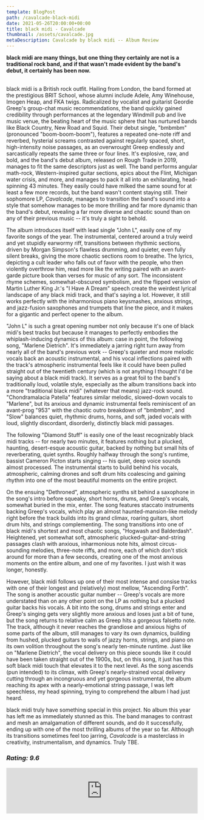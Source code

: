 ```yaml
---
template: BlogPost
path: /cavalcade-black-midi
date: 2021-05-26T20:00:00+00:00
title: black midi - Cavalcade
thumbnail: /assets/cavalcade.jpg
metaDescription: Cavalcade by black midi -- Album Review
---
```


<b>black midi are many things, but one thing they certainly are not is a traditional rock band, and if that wasn't made evident by the band's debut, it certainly has been now.</b>
<br/><br/>

black midi is a British rock outfit. Hailing from London, the band formed at the prestigious BRIT School, whose alumni include Adele, Amy Winehouse, Imogen Heap, and FKA twigs. Radicalized by vocalist and guitarist Geordie Greep's group-chat music recommendations, the band quickly gained credibility through performances at the legendary Windmill pub and live music venue, the beating heart of the music sphere that has nurtured bands like Black Country, New Road and Squid. Their debut single, "bmbmbm" (pronounced "boom-boom-boom"), features a repeated one-note riff and reverbed, hysterial screams contrasted against regularly spaced, short, high-intensity noise passages, as an overwrought Greep endlessly and sarcastically repeats the same three or four lines. It's explosive, raw, and bold, and the band's debut album, released on Rough Trade in 2019, manages to fit the same descriptors just as well. The band performs angular math-rock, Western-inspired guitar sections, epics about the Flint, Michigan water crisis, and more, and manages to pack it all into an exhilarating, head-spinning 43 minutes. They easily could have milked the same sound for at least a few more records, but the band wasn't content staying still. Their sophomore LP, *Cavalcade*, manages to transition the band's sound into a style that somehow manages to be more thrilling and far more dynamic than the band's debut, revealing a far more diverse and chaotic sound than on any of their previous music -- it's truly a sight to behold. 
<br/>

The album introduces itself with lead single "John L", easily one of my favorite songs of the year. The instrumental, centered around a truly weird and yet stupidly earwormy riff, transitions between rhythmic sections, driven by Morgan Simpson's flawless drumming, and quieter, even fully silent breaks, giving the more chaotic sections room to breathe. The lyrics, depicting a cult leader who falls out of favor with the people, who then violently overthrow him, read more like the writing paired with an avant-garde picture book than verses for music of any sort. The inconsistent rhyme schemes, somewhat-obscured symbolism, and the flipped version of Martin Luther King Jr.'s "I Have A Dream" speech create the weirdest lyrical landscape of any black midi track, and that's saying a lot. However, it still works perfectly with the inharmonious piano keysmashes, anxious strings, and jazz-fusion saxophones and trumpets that line the piece, and it makes for a gigantic and perfect opener to the album.
<br/>

"John L" is such a great opening number not only because it's one of black midi's best tracks but because it manages to perfectly embodies the whiplash-inducing dynamics of this album: case in point, the following song, "Marlene Dietrich". It's immediately a jarring right turn away from nearly all of the band's previous work -- Greep's quieter and more melodic vocals back an acoustic instrumental, and his vocal inflections paired with the track's atmospheric instrumental feels like it could have been pulled straight out of the twentieth century (which is not anything I thought I'd be saying about a black midi track). It serves as a great foil to the band's traditionally loud, volatile style, especially as the album transitions back into a more "traditional black midi" (whatever that means) jazz-rock sound. "Chondramalacia Patella" features similar melodic, slowed-down vocals to "Marlene", but its anxious and dynamic instrumental feels reminiscent of an avant-prog "953" with the chaotic outro breakdown of "bmbmbm", and "Slow" balances quiet, rhythmic drums, horns, and soft, jaded vocals with loud, slightly discordant, disorderly, distinctly black midi passages. 
<br/>

The following "Diamond Stuff" is easily one of the least recognizably black midi tracks -- for nearly two minutes, it features nothing but a plucked, haunting, desert-esque acoustic guitar, backed by nothing but small hits of reverberating, quiet synths. Roughly halfway through the song's runtime, bassist Cameron Picton starts singing -- his quiet, deep voice sounds almost processed. The instrumental starts to build behind his vocals, atmospheric, calming drones and soft drum hits coalescing and gaining rhythm into one of the most beautiful moments on the entire project. 
<br/>

On the ensuing "Dethroned", atmospheric synths sit behind a saxophone in the song's intro before squeaky, short horns, drums, and Greep's vocals, somewhat buried in the mix, enter. The song features staccato instruments backing Greep's vocals, which play an almost haunted-mansion-like melody right before the track builds into its grand climax, roaring guitars, short drum hits, and strings complementing. The song transitions into one of black midi's shortest and most chaotic songs, "Hogwash and Balderdash". Heightened, yet somewhat soft, atmospheric plucked-guitar-and-string passages clash with anxious, inharmonious note hits, almost circus-sounding melodies, three-note riffs, and more, each of which don't stick around for more than a few seconds, creating one of the most anxious moments on the entire album, and one of my favorites. I just wish it was longer, honestly.
<br/>

However, black midi follows up one of their most intense and consise tracks with one of their longest and (relatively) most mellow, "Ascending Forth". The song is another acoustic guitar number -- Greep's vocals are more understated than on any other point on the LP as nothing but a plucked guitar backs his vocals. A bit into the song, drums and strings enter and Greep's singing gets very slightly more anxious and loses just a bit of tune, but the song returns to relative calm as Greep hits a gorgeous falsetto note. The track, although it never reaches the grandiose and anxious highs of some parts of the album, still manages to vary its own dynamics, building from hushed, plucked guitars to walls of jazzy horns, strings, and piano on its own volition throughout the song's nearly ten-minute runtime. Just like on "Marlene Dietrich", the vocal delivery on this piece sounds like it could have been taken straight out of the 1900s, but, on this song, it just has this soft black midi touch that elevates it to the next level. As the song ascends (pun intended) to its climax, with Greep's nearly-strained vocal delivery cutting through an incongruous and yet gorgeous instrumental, the album reaching its apex with a nearly-emotional string passage, I was left speechless, my head spinning, trying to comprehend the album I had just heard. 
<br/>

black midi truly have something special in this project. No album this year has left me as immediately stunned as this. The band manages to contrast and mesh an amalgamation of different sounds, and do it successfully, ending up with one of the most thrilling albums of the year so far. Although its transitions sometimes feel too jarring, *Cavalcade* is a masterclass in creativity, instrumentalism, and dynamics. Truly TBE. 

*<h3> Rating: 9.6 </h3>*

<iframe style="border: 0; width: 100%; height: 120px;" src="https://bandcamp.com/EmbeddedPlayer/album=2744464804/size=large/bgcol=ffffff/linkcol=0687f5/tracklist=false/artwork=small/transparent=true/" seamless><a href="https://bmblackmidi.bandcamp.com/album/cavalcade">Cavalcade by black midi</a></iframe>
